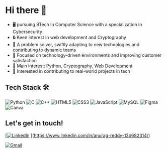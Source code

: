 # Hi there 👋

- 🖥️ pursuing BTech in Computer Science with a specialization in Cybersecurity
- 🔒 Keen interest in web development and Cryptography
- 🧩 A problem solver, swiftly adapting to new technologies and contributing to dynamic teams
- 🌱 Focused on technology-driven environments and improving customer satisfaction
- 🌟 Main interest: Python, Cryptography, Web Development
- 🚩 Interested in contributing to real-world projects in tech

## Tech Stack 🛠️
![Python](https://img.shields.io/badge/-Python-333?style=flat&logo=python)
![C](https://img.shields.io/badge/-C-333?style=flat&logo=c)
![C++](https://img.shields.io/badge/-C++-333?style=flat&logo=cplusplus)
![HTML5](https://img.shields.io/badge/-HTML5-333?style=flat&logo=html5)
![CSS3](https://img.shields.io/badge/-CSS3-333?style=flat&logo=css3)
![JavaScript](https://img.shields.io/badge/-JavaScript-333?style=flat&logo=javascript)
![MySQL](https://img.shields.io/badge/-MySQL-333?style=flat&logo=mysql)
![Figma](https://img.shields.io/badge/-Figma-333?style=flat&logo=figma)
![Canva](https://img.shields.io/badge/-Canva-333?style=flat&logo=canva)

## Let's get in touch!
[[![LinkedIn](https://img.shields.io/badge/-LinkedIn-blue?style=flat&logo=linkedin)](https://www.linkedin.com/in/yourprofile/)
](https://www.linkedin.com/in/anurag-reddy-13b682314/)

[![Gmail](https://img.shields.io/badge/-Gmail-red?style=flat&logo=gmail)](mailto:anuragreddy018@gmail.com)
